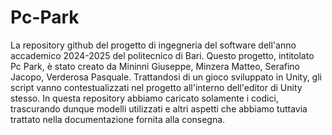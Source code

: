 # Pc-Park
La repository github del progetto di ingegneria del software dell'anno accademico 2024-2025 del politecnico di Bari. Questo progetto, intitolato Pc Park, è stato creato da Mininni Giuseppe, Minzera Matteo, Serafino Jacopo, Verderosa Pasquale. 
Trattandosi di un gioco sviluppato in Unity, gli script vanno contestualizzati nel progetto all'interno dell'editor di Unity stesso. In questa repository abbiamo caricato solamente i codici, trascurando dunque modelli utilizzati e altri aspetti che abbiamo tuttavia trattato nella documentazione fornita alla consegna.
